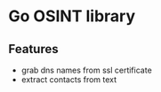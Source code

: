 # Go OSINT library

## Features

- grab dns names from ssl certificate
- extract contacts from text
